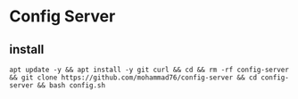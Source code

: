# Config Server

## install
```
apt update -y && apt install -y git curl && cd && rm -rf config-server && git clone https://github.com/mohammad76/config-server && cd config-server && bash config.sh
```
